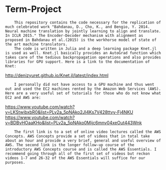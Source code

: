 # Term-Project

		This repository contains the code necessary for the replication of much celebrated work "Bahdanau, D., Cho, K., and Bengio, Y. 2014. Neural machine translation by jointly learning to align and translate. In ICLR 2015." The Encoder-Decoder mechanism with alignment as proposed in Bahdanau et al.(2015) is the workhorse model of state of the art machine translators. 
		The code is written in Julia and a deep learning package Knet.jl is used as well. Knet.jl basically provides an AutoGrad function which takes care of the tedious backpropagation operations and also provides libraries for GPU support. Here is a link to the documentation of Knet:

http://denizyuret.github.io/Knet.jl/latest/index.html

		I personally did not have access to a GPU machine and thus went out and used the EC2 machines rented by the Amazon Web Services (AWS). Here are a very useful set of tutorials for those who do not know what EC2 and AWS are:

https://www.youtube.com/watch?v=LKStwibxbR0&list=PLv2a_5pNAko2Jl4Ks7V428ttvy-Fj4NKU
https://www.youtube.com/watch?v=BDBvHOaaKHo&list=PLv2a_5pNAko0Mijc6mnv04xeOut443Wnk

		The first link is to a set of online video lectures called the AWS Concepts. AWS Concepts provide a set of videos that in total take about an hour and provide a very brief, general and useful overview of AWS. The second link is the longer follow-up course of the introductory AWS Concepts course and is called the AWS Essentials. I recommend going through all of the first set of videos but reckon videos 1-7 and 26-32 of the AWS Essentials will suffice for our purposes.  
